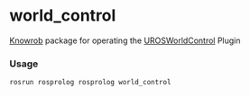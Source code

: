 # world_control #

[Knowrob](http://www.knowrob.org/) package for operating the [UROSWorldControl](https://github.com/robcog-iai/UROSWorldControl) Plugin
### Usage ###

```
rosrun rosprolog rosprolog world_control
```


